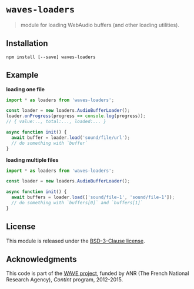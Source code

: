# `waves-loaders`

> module for loading WebAudio buffers (and other loading utilities).

## Installation

```
npm install [--save] waves-loaders
```

## Example

__loading one file__

```js
import * as loaders from 'waves-loaders';

const loader = new loaders.AudioBufferLoader();
loader.onProgress(progress => console.log(progress));
// { value:.., total:..., loaded:... }

async function init() {
  await buffer = loader.load('sound/file/url');
  // do something with `buffer`
}
```

__loading multiple files__

```js
import * as loaders from 'waves-loaders';

const loader = new loaders.AudioBufferLoader();

async function init() {
  await buffers = loader.load(['sound/file-1', 'sound/file-1']);
  // do something with `buffers[0]` and `buffers[1]`
}
```

## License

This module is released under the [BSD-3-Clause license](http://opensource.org/licenses/BSD-3-Clause).

## Acknowledgments

This code is part of the [WAVE project](http://wave.ircam.fr), funded by ANR (The French National Research Agency), _ContInt_ program, 2012-2015.
